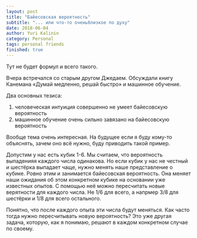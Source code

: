 ```yaml
---
layout: post
title: "Байесовская вероятность"
subtitle: "... или что-то оченьблизкое по духу"
date: 2018-06-04
author: Yuri Kalinin
category: Personal
tags: personal friends
finished: true
---
```


Тут не будет формул и всего такого.

Вчера встречался со старым другом Джедаем. Обсуждали книгу Канемана «Думай медленно, решай быстро» 
и машинное обучение.

Два основных тезиса:
1) человеческая интуиция совершенно не умеет байесовскую вероятность
2) машинное обучение очень сильно завязано на байесовскую вероятность

Вообще тема очень интересная. На будущее если я буду кому-то объяснять, зачем оно всё нужно, буду приводить такой пример.

Допустим у нас есть кубик 1-6. Мы считаем, что вероятность выпаденияя каждого числа одинакова.
Но если кубик у нас не честный и шестёрка выпадает чаще, нужно менять наше представление о кубике.
Ровно этим и занимается байесовская вероятность. Она меняет наши ожидания об этом конкретном кубике
на основании уже известных опытов. С помощью неё можно пересчитать новые верятности для каждого числа.
Не 1/6 для всего, а напрмер 3/8 для шестёрки и 1/8 для всего остального.

Понятно, что после каждого опыта эти числа будут меняться. 
Как часто тогда нужно пересчитывать новую вероятность? Это уже другая задача, которую, как
я понимаю, решают в каждом конкретном случае по своему.
